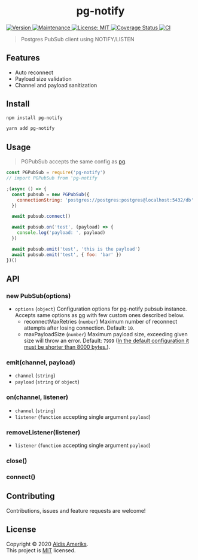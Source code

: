 <h1 align="center">pg-notify</h1>
<p>
    <a href="https://www.npmjs.com/package/pg-notify" target="_blank">
        <img alt="Version" src="https://img.shields.io/npm/v/pg-notify.svg">
    </a>
    <a href="https://github.com/aldis-ameriks/pg-notify/graphs/commit-activity" target="_blank">
        <img alt="Maintenance" src="https://img.shields.io/badge/Maintained%3F-yes-green.svg" />
    </a>
    <a href="https://github.com/aldis-ameriks/pg-notify/blob/main/LICENSE" target="_blank">
        <img alt="License: MIT" src="https://img.shields.io/github/license/aldis-ameriks/pg-notify" />
    </a>
    <a href='https://coveralls.io/github/aldis-ameriks/pg-notify?branch=main'>
        <img src='https://coveralls.io/repos/github/aldis-ameriks/pg-notify/badge.svg?branch=main' alt='Coverage Status' />
    </a>
    <a href="https://github.com/aldis-ameriks/pg-notify/workflows/CI/badge.svg" target="_blank">
        <img alt="CI" src="https://github.com/aldis-ameriks/pg-notify/workflows/CI/badge.svg" />
    </a>
</p>

> Postgres PubSub client using NOTIFY/LISTEN


## Features
- Auto reconnect
- Payload size validation
- Channel and payload sanitization


## Install

```sh
npm install pg-notify
```
```sh
yarn add pg-notify
```

## Usage

> PGPubSub accepts the same config as [pg](https://github.com/brianc/node-postgres).

```js
const PGPubSub = require('pg-notify')
// import PGPubSub from 'pg-notify

;(async () => {
  const pubsub = new PGPubSub({ 
    connectionString: 'postgres://postgres:postgres@localhost:5432/db'
  })

  await pubsub.connect()

  await pubsub.on('test', (payload) => {
    console.log('payload: ', payload)
  })

  await pubsub.emit('test', 'this is the payload')
  await pubsub.emit('test', { foo: 'bar' })
})()
```

## API

### new PubSub(options)
- `options` (`object`) Configuration options for pg-notify pubsub instance. Accepts same options as [pg](https://github.com/brianc/node-postgres) with few custom ones described below.
    - reconnectMaxRetries (`number`) Maximum number of reconnect attempts after losing connection. Default: `10`.
    - maxPayloadSize (`number`) Maximum payload size, exceeding given size will throw an error. Default: `7999` ([In the default configuration it must be shorter than 8000 bytes.](https://www.postgresql.org/docs/current/sql-notify.html)).

### emit(channel, payload)
- `channel` (`string`)
- `payload` (`string` or `object`)

### on(channel, listener)
- `channel` (`string`)
- `listener` (`function` accepting single argument `payload`)

### removeListener(listener)
- `listener` (`function` accepting single argument `payload`)

### close()
### connect()

## Contributing

Contributions, issues and feature requests are welcome!

## License

Copyright © 2020 [Aldis Ameriks](https://github.com/aldis-ameriks).<br />
This project is [MIT](https://github.com/aldis-ameriks/pg-notify/blob/main/LICENSE) licensed.

